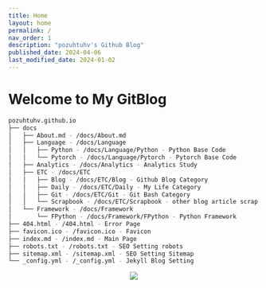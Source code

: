 ```yaml
---
title: Home
layout: home
permalink: /
nav_order: 1
description: "pozuhtuhv's Github Blog"
published_date: 2024-04-06
last_modified_date: 2024-01-02
---
```


# Welcome to My GitBlog

```bash
pozuhtuhv.github.io
├── docs
│   ├── About.md - /docs/About.md
│   ├── Language - /docs/Language
│   │   ├── Python - /docs/Language/Python - Python Base Code
│   │   └── Pytorch - /docs/Language/Pytorch - Pytorch Base Code
│   ├── Analytics - /docs/Analytics - Analytics Study
│   ├── ETC - /docs/ETC
│   │   ├── Blog - /docs/ETC/Blog - Github Blog Category
│   │   ├── Daily - /docs/ETC/Daily - My Life Category
│   │   ├── Git - /docs/ETC/Git - Git Bash Category
│   │   └── Scrapbook - /docs/ETC/Scrapbook - other blog article scrap
│   └── Framework - /docs/Framework
│       └── FPython - /docs/Framework/FPython - Python Framework 
├── 404.html - /404.html - Error Page
├── favicon.ico - /favicon.ico - Favicon
├── index.md - /index.md - Main Page
├── robots.txt - /robots.txt - SEO Setting robots
├── sitemap.xml - /sitemap.xml - SEO Setting Sitemap
└── _config.yml - /_config.yml - Jekyll Blog Setting
```

<div align="center"> <img src="https://hits.seeyoufarm.com/api/count/incr/badge.svg?url=https%3A%2F%2Fpozuhtuhv.github.io&count_bg=%2379C83D&title_bg=%23555555&icon=&icon_color=%23E7E7E7&title=This+Page+hits&edge_flat=false"/> </div>